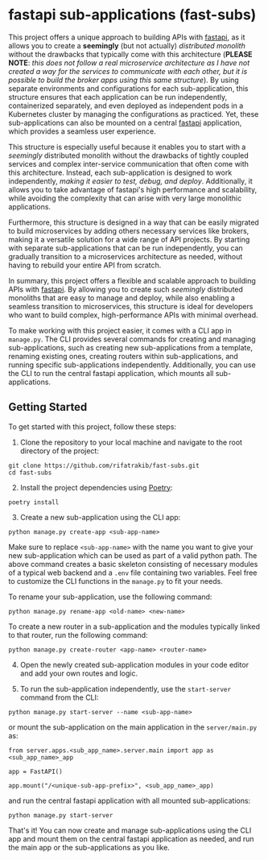 # fastapi sub-applications (fast-subs)

This project offers a unique approach to building APIs with [fastapi](https://fastapi.tiangolo.com/), as it allows you to create a **seemingly** (but not actually) *distributed monolith* without the drawbacks that typically come with this architecture (**PLEASE NOTE**: *this does not follow a real microservice architecture as I have not created a way for the services to communicate with each other, but it is possible to build the broker apps using this same structure*). By using separate environments and configurations for each sub-application, this structure ensures that each application can be run independently, containerized separately, and even deployed as independent pods in a Kubernetes cluster by managing the configurations as practiced. Yet, these sub-applications can also be mounted on a central [fastapi](https://fastapi.tiangolo.com/) application, which provides a seamless user experience.

This structure is especially useful because it enables you to start with a *seemingly* distributed monolith without the drawbacks of tightly coupled services and complex inter-service communication that often come with this architecture. Instead, each sub-application is designed to work independently, *making it easier to test, debug, and deploy*. Additionally, it allows you to take advantage of fastapi's high performance and scalability, while avoiding the complexity that can arise with very large monolithic applications.

Furthermore, this structure is designed in a way that can be easily migrated to build microservices by adding others necessary services like brokers, making it a versatile solution for a wide range of API projects. By starting with separate sub-applications that can be run independently, you can gradually transition to a microservices architecture as needed, without having to rebuild your entire API from scratch.

In summary, this project offers a flexible and scalable approach to building APIs with [fastapi](https://fastapi.tiangolo.com/). By allowing you to create such *seemingly* distributed monoliths that are easy to manage and deploy, while also enabling a seamless transition to microservices, this structure is ideal for developers who want to build complex, high-performance APIs with minimal overhead.

To make working with this project easier, it comes with a CLI app in `manage.py`. The CLI provides several commands for creating and managing sub-applications, such as creating new sub-applications from a template, renaming existing ones, creating routers within sub-applications, and running specific sub-applications independently. Additionally, you can use the CLI to run the central fastapi application, which mounts all sub-applications.


## Getting Started

To get started with this project, follow these steps:

1. Clone the repository to your local machine and navigate to the root directory of the project:

```
git clone https://github.com/rifatrakib/fast-subs.git
cd fast-subs
```

2. Install the project dependencies using [Poetry](https://python-poetry.org/):

```
poetry install
```

3. Create a new sub-application using the CLI app:

```
python manage.py create-app <sub-app-name>
```

Make sure to replace `<sub-app-name>` with the name you want to give your new sub-application which can be used as part of a valid python path. The above command creates a basic skeleton consisting of necessary modules of a typical web backend and a `.env` file containing two variables. Feel free to customize the CLI functions in the `manage.py` to fit your needs.

To rename your sub-application, use the following command:

```
python manage.py rename-app <old-name> <new-name>
```

To create a new router in a sub-application and the modules typically linked to that router, run the following command:

```
python manage.py create-router <app-name> <router-name>
```

4. Open the newly created sub-application modules in your code editor and add your own routes and logic.

5. To run the sub-application independently, use the `start-server` command from the CLI:

```
python manage.py start-server --name <sub-app-name>
```

or mount the sub-application on the main application in the `server/main.py` as:

```
from server.apps.<sub_app_name>.server.main import app as <sub_app_name>_app

app = FastAPI()

app.mount("/<unique-sub-app-prefix>", <sub_app_name>_app)
```

and run the central fastapi application with all mounted sub-applications:

```
python manage.py start-server
```

That's it! You can now create and manage sub-applications using the CLI app and mount them on the central fastapi application as needed, and run the main app or the sub-applications as you like.
